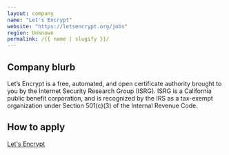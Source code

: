 ```yaml
---
layout: company
name: "Let's Encrypt"
website: "https://letsencrypt.org/jobs"
region: Unknown
permalink: /{{ name | slugify }}/
---
```


## Company blurb

Let’s Encrypt is a free, automated, and open certificate authority brought to you by the Internet Security Research Group (ISRG). ISRG is a California public benefit corporation, and is recognized by the IRS as a tax-exempt organization under Section 501(c)(3) of the Internal Revenue Code.

## How to apply

[Let's Encrypt](https://letsencrypt.org/jobs/)